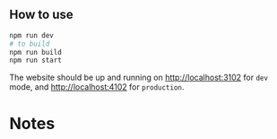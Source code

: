 ## How to use

```bash
npm run dev
# to build
npm run build
npm run start
```

The website should be up and running on [http://localhost:3102](http://localhost:3102) for `dev` mode,
and [http://localhost:4102](http://localhost:4102) for `production`.

# Notes
